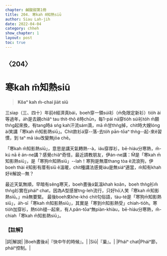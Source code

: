 ```yaml
---
chapter: 鹹酸甜第1冊
title: 204. 寒kah m̄知熱siū
author: Siau Lah-jih
date: 2022-04-04
category: chheh
show_chapter: 1
layout: post
toc: true
---
```

  
## 〈204〉
# 寒kah m̄知熱siū
>**Kôaⁿ kah m̄-chai jia̍t siū**

三siap（三、四十）年前ê經濟真bái，boeh穿一領súi衫（m̄免限定新衫）tio̍h ài等過年，a̍h是去親chiâⁿ tau thit-thô ê時chūn，每1-pái nā穿tio̍h súi衫to̍h m̄願thǹg起來換，有tang時á sńg kah汗流sám滴，mā m̄甘thǹg掉，chit時大嫂lóng ài笑講「寒kah m̄知影熱siū」。Chit款衫á穿--落-去to̍h pān-tōaⁿ thǹg--起-來ê習慣，到 taⁿ mā iáu改變無jōa chē。

「寒kah m̄知影熱siū」，意思是講天氣轉熱--à，iáu穿厚衫，bē-hiáu分寒熱，m̄-kú nā ē án-ne講？感覺chiâⁿ奇怪，最近請教朋友，伊án-ne講：M̄是「寒kah m̄知影熱siū」，是「寒狗m̄知熱siū」--lah！寒狗是無厝thang tòa ê流浪狗，伊boeh thài ē知影有厝有siū ê溫暖，chit種講法感覺iáu是無siáⁿ適當，m̄知有khah好ê解說--無？

最近天氣無順，早暗有sêng寒天，boeh晝後á氣溫khah koân，boeh thǹg衫m̄ thǹg衫實在pháiⁿ chat，因為A型感冒tng-leh流行，只好hō͘人笑「寒kah m̄知影熱siū。」mā無要緊。
最後boeh來khe-khó chit句俗語，tàu-té是「寒狗m̄知影熱siū」，a̍h-sī「寒kah m̄知影熱siū」，其實是「寒到m̄知影熱受」chiah-tio̍h。寒tio̍h加穿衫，熱tio̍h褪--起來，有人pân-tōaⁿ無piàn-khiàu，bē-hiáu分寒熱，m̄-chiah「寒kah m̄知影熱siū」。


### 【註解】

|詞|解說|
|Boeh晝後á|『快中午的時候』。|
|Siū|『巢』。|
|Pháiⁿ chat|Pháiⁿ節，pháiⁿ控制。|

